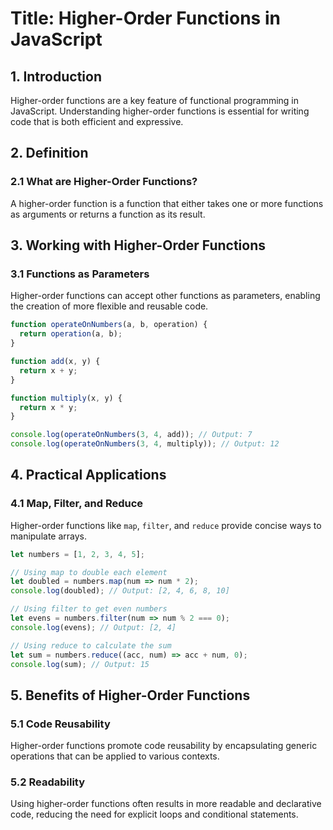 # Title: Higher-Order Functions in JavaScript

## 1. Introduction

Higher-order functions are a key feature of functional programming in JavaScript. Understanding higher-order functions is essential for writing code that is both efficient and expressive.

## 2. Definition

### 2.1 What are Higher-Order Functions?

A higher-order function is a function that either takes one or more functions as arguments or returns a function as its result.

## 3. Working with Higher-Order Functions

### 3.1 Functions as Parameters

Higher-order functions can accept other functions as parameters, enabling the creation of more flexible and reusable code.

```javascript
function operateOnNumbers(a, b, operation) {
  return operation(a, b);
}

function add(x, y) {
  return x + y;
}

function multiply(x, y) {
  return x * y;
}

console.log(operateOnNumbers(3, 4, add)); // Output: 7
console.log(operateOnNumbers(3, 4, multiply)); // Output: 12
```


## 4. Practical Applications

### 4.1 Map, Filter, and Reduce

Higher-order functions like `map`, `filter`, and `reduce` provide concise ways to manipulate arrays.

```javascript
let numbers = [1, 2, 3, 4, 5];

// Using map to double each element
let doubled = numbers.map(num => num * 2);
console.log(doubled); // Output: [2, 4, 6, 8, 10]

// Using filter to get even numbers
let evens = numbers.filter(num => num % 2 === 0);
console.log(evens); // Output: [2, 4]

// Using reduce to calculate the sum
let sum = numbers.reduce((acc, num) => acc + num, 0);
console.log(sum); // Output: 15
```


## 5. Benefits of Higher-Order Functions

### 5.1 Code Reusability

Higher-order functions promote code reusability by encapsulating generic operations that can be applied to various contexts.

### 5.2 Readability

Using higher-order functions often results in more readable and declarative code, reducing the need for explicit loops and conditional statements.

